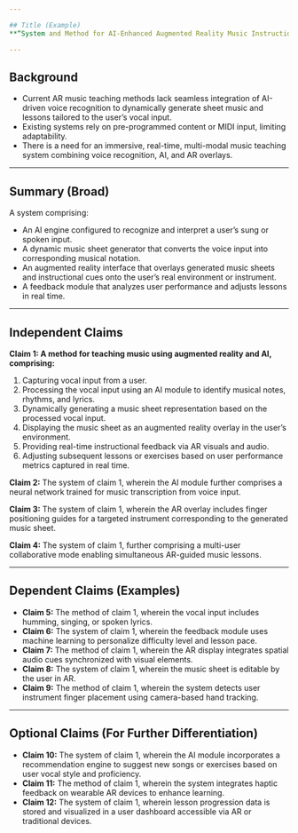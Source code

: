 ```yaml
---

## Title (Example)  
**“System and Method for AI-Enhanced Augmented Reality Music Instruction with Dynamic Voice-to-Music Sheet Generation”**

---
```


## Background  
- Current AR music teaching methods lack seamless integration of AI-driven voice recognition to dynamically generate sheet music and lessons tailored to the user’s vocal input.  
- Existing systems rely on pre-programmed content or MIDI input, limiting adaptability.  
- There is a need for an immersive, real-time, multi-modal music teaching system combining voice recognition, AI, and AR overlays.  

---

## Summary (Broad)  
A system comprising:  
- An AI engine configured to recognize and interpret a user’s sung or spoken input.  
- A dynamic music sheet generator that converts the voice input into corresponding musical notation.  
- An augmented reality interface that overlays generated music sheets and instructional cues onto the user’s real environment or instrument.  
- A feedback module that analyzes user performance and adjusts lessons in real time.  

---

## Independent Claims

**Claim 1: A method for teaching music using augmented reality and AI, comprising:**  
1. Capturing vocal input from a user.  
2. Processing the vocal input using an AI module to identify musical notes, rhythms, and lyrics.  
3. Dynamically generating a music sheet representation based on the processed vocal input.  
4. Displaying the music sheet as an augmented reality overlay in the user’s environment.  
5. Providing real-time instructional feedback via AR visuals and audio.  
6. Adjusting subsequent lessons or exercises based on user performance metrics captured in real time.  

**Claim 2:** The system of claim 1, wherein the AI module further comprises a neural network trained for music transcription from voice input.  

**Claim 3:** The system of claim 1, wherein the AR overlay includes finger positioning guides for a targeted instrument corresponding to the generated music sheet.  

**Claim 4:** The system of claim 1, further comprising a multi-user collaborative mode enabling simultaneous AR-guided music lessons.  

---

## Dependent Claims (Examples)

- **Claim 5:** The method of claim 1, wherein the vocal input includes humming, singing, or spoken lyrics.  
- **Claim 6:** The system of claim 1, wherein the feedback module uses machine learning to personalize difficulty level and lesson pace.  
- **Claim 7:** The method of claim 1, wherein the AR display integrates spatial audio cues synchronized with visual elements.  
- **Claim 8:** The system of claim 1, wherein the music sheet is editable by the user in AR.  
- **Claim 9:** The method of claim 1, wherein the system detects user instrument finger placement using camera-based hand tracking.  

---

## Optional Claims (For Further Differentiation)

- **Claim 10:** The system of claim 1, wherein the AI module incorporates a recommendation engine to suggest new songs or exercises based on user vocal style and proficiency.  
- **Claim 11:** The method of claim 1, wherein the system integrates haptic feedback on wearable AR devices to enhance learning.  
- **Claim 12:** The system of claim 1, wherein lesson progression data is stored and visualized in a user dashboard accessible via AR or traditional devices.  

